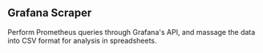 ## Grafana Scraper

Perform Prometheus queries through Grafana's API, and massage the data into CSV format for analysis in spreadsheets.
